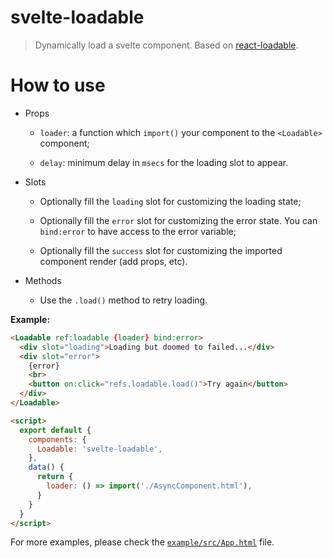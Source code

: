 # svelte-loadable

> Dynamically load a svelte component. Based on [react-loadable](https://github.com/jamiebuilds/react-loadable).

# How to use

- Props
  - `loader`: a function which `import()` your component to the `<Loadable>` component;

  - `delay`: minimum delay in `msecs` for the loading slot to appear.

- Slots
  - Optionally fill the `loading` slot for customizing the loading state;

  - Optionally fill the `error` slot for customizing the error state. You can `bind:error` to have access to the error variable;

  - Optionally fill the `success` slot for customizing the imported component render (add props, etc).

- Methods
  - Use the `.load()` method to retry loading.

**Example:**

```html
<Loadable ref:loadable {loader} bind:error>
  <div slot="loading">Loading but doomed to failed...</div>
  <div slot="error">
    {error}
    <br>
    <button on:click="refs.loadable.load()">Try again</button>
  </div>
</Loadable>

<script>
  export default {
    components: {
      Loadable: 'svelte-loadable',
    },
    data() {
      return {
        loader: () => import('./AsyncComponent.html'),
      }
    }
  }
</script>
```

For more examples, please check the [`example/src/App.html`](https://github.com/kaisermann/svelte-loadable/blob/master/example/src/App.html) file.
